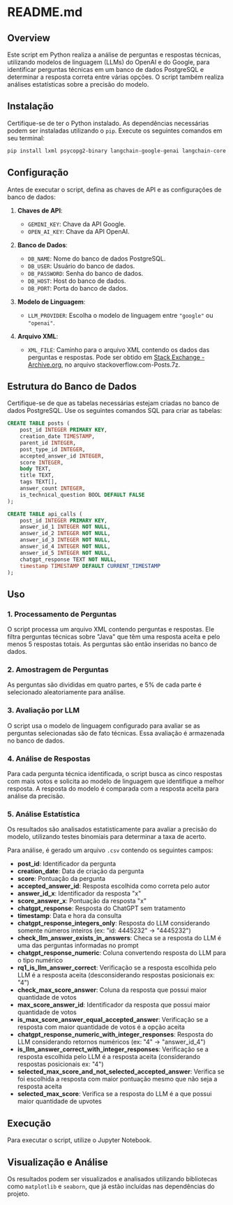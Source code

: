 # README.md

## Overview

Este script em Python realiza a análise de perguntas e respostas técnicas, utilizando modelos de linguagem (LLMs) do OpenAI e do Google, para identificar perguntas técnicas em um banco de dados PostgreSQL e determinar a resposta correta entre várias opções. O script também realiza análises estatísticas sobre a precisão do modelo. 

## Instalação

Certifique-se de ter o Python instalado. As dependências necessárias podem ser instaladas utilizando o `pip`. Execute os seguintes comandos em seu terminal:

```bash
pip install lxml psycopg2-binary langchain-google-genai langchain-core langchain-openai python-dotenv pandas numpy sqlalchemy scipy matplotlib seaborn
```

## Configuração

Antes de executar o script, defina as chaves de API e as configurações de banco de dados:

1. **Chaves de API**:
   - `GEMINI_KEY`: Chave da API Google.
   - `OPEN_AI_KEY`: Chave da API OpenAI.

2. **Banco de Dados**:
   - `DB_NAME`: Nome do banco de dados PostgreSQL.
   - `DB_USER`: Usuário do banco de dados.
   - `DB_PASSWORD`: Senha do banco de dados.
   - `DB_HOST`: Host do banco de dados.
   - `DB_PORT`: Porta do banco de dados.

3. **Modelo de Linguagem**:
   - `LLM_PROVIDER`: Escolha o modelo de linguagem entre `"google"` ou `"openai"`.

4. **Arquivo XML**:
   - `XML_FILE`: Caminho para o arquivo XML contendo os dados das perguntas e respostas. Pode ser obtido em [Stack Exchange - Archive.org](https://archive.org/details/stackexchange), no arquivo stackoverflow.com-Posts.7z.

## Estrutura do Banco de Dados

Certifique-se de que as tabelas necessárias estejam criadas no banco de dados PostgreSQL. Use os seguintes comandos SQL para criar as tabelas:

```sql
CREATE TABLE posts (
    post_id INTEGER PRIMARY KEY,
    creation_date TIMESTAMP,
    parent_id INTEGER,
    post_type_id INTEGER,
    accepted_answer_id INTEGER,
    score INTEGER,
    body TEXT,
    title TEXT,
    tags TEXT[],
    answer_count INTEGER,
    is_technical_question BOOL DEFAULT FALSE
);

CREATE TABLE api_calls (
    post_id INTEGER PRIMARY KEY,
    answer_id_1 INTEGER NOT NULL,
    answer_id_2 INTEGER NOT NULL,
    answer_id_3 INTEGER NOT NULL,
    answer_id_4 INTEGER NOT NULL,
    answer_id_5 INTEGER NOT NULL,
    chatgpt_response TEXT NOT NULL,
    timestamp TIMESTAMP DEFAULT CURRENT_TIMESTAMP
);
```

## Uso

### 1. Processamento de Perguntas
O script processa um arquivo XML contendo perguntas e respostas. 
Ele filtra perguntas técnicas sobre "Java" que têm uma resposta aceita e pelo menos 5 respostas totais.
 As perguntas são então inseridas no banco de dados.

### 2. Amostragem de Perguntas
As perguntas são divididas em quatro partes, e 5% de cada parte é selecionado aleatoriamente para análise.

### 3. Avaliação por LLM
O script usa o modelo de linguagem configurado para avaliar se as perguntas selecionadas são de fato técnicas. 
Essa avaliação é armazenada no banco de dados.

### 4. Análise de Respostas
Para cada pergunta técnica identificada, o script busca as cinco respostas com mais votos e solicita ao modelo de linguagem que identifique a melhor resposta. 
A resposta do modelo é comparada com a resposta aceita para análise da precisão.

### 5. Análise Estatística
Os resultados são analisados estatisticamente para avaliar a precisão do modelo, utilizando testes binomiais para determinar a taxa de acerto.

Para análise, é gerado um arquivo `.csv` contendo os seguintes campos:

- **post_id**: Identificador da pergunta
- **creation_date**: Data de criação da pergunta
- **score**: Pontuação da pergunta
- **accepted_answer_id**: Resposta escolhida como correta pelo autor
- **answer_id_x**: Identificador da resposta "x"
- **score_answer_x**: Pontuação da resposta "x"
- **chatgpt_response**: Resposta do ChatGPT sem tratamento
- **timestamp**: Data e hora da consulta
- **chatgpt_response_integers_only**: Resposta do LLM considerando somente números inteiros (ex: "id: 4445232" -> "4445232")
- **check_llm_answer_exists_in_answers**: Checa se a resposta do LLM é uma das perguntas informadas no prompt
- **chatgpt_response_numeric**: Coluna convertendo resposta do LLM para o tipo numérico
- **rq1_is_llm_answer_correct**: Verificação se a resposta escolhida pelo LLM é a resposta aceita (desconsiderando respostas posicionais ex: "4")
- **check_max_score_answer**: Coluna da resposta que possui maior quantidade de votos
- **max_score_answer_id**: Identificador da resposta que possui maior quantidade de votos
- **is_max_score_answer_equal_accepted_answer**: Verificação se a resposta com maior quantidade de votos é a opção aceita
- **chatgpt_response_numeric_with_integer_responses**: Resposta do LLM considerando retornos numéricos (ex: "4" -> "answer_id_4")
- **is_llm_answer_correct_with_integer_responses**: Verificação se a resposta escolhida pelo LLM é a resposta aceita (considerando respostas posicionais ex: "4")
- **selected_max_score_and_not_selected_accepted_answer**: Verifica se foi escolhida a resposta com maior pontuação mesmo que não seja a resposta aceita
- **selected_max_score**: Verifica se a resposta do LLM é a que possui maior quantidade de upvotes


## Execução

Para executar o script, utilize o Jupyter Notebook.

## Visualização e Análise

Os resultados podem ser visualizados e analisados utilizando bibliotecas como `matplotlib` e `seaborn`, que já estão incluídas nas dependências do projeto.